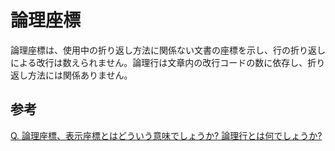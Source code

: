 # 論理座標

論理座標は、使用中の折り返し方法に関係ない文書の座標を示し、行の折り返しによる改行は数えられません。論理行は文章内の改行コードの数に依存し、折り返し方法には関係ありません。

## 参考

[Q. 論理座標、表示座標とはどういう意味でしょうか? 論理行とは何でしょうか?](../faq/view/view_coordinates)